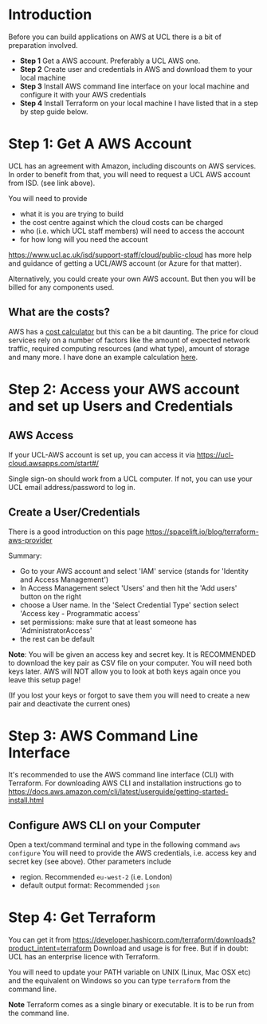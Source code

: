 # Introduction 
Before you can build applications on AWS at UCL there is a bit of preparation involved.
- **Step 1** Get a AWS account. Preferably a UCL AWS one.
- **Step 2** Create user and credentials in AWS and download them to your local machine
- **Step 3** Install AWS command line interface on your local machine and configure it with your AWS credentials
- **Step 4** Install Terraform on your local machine
I have listed that in a step by step guide below.

# Step 1: Get A AWS Account
UCL has an agreement with Amazon, including discounts on AWS services. 
In order to benefit from that, you will need to request a UCL AWS account from ISD. (see link above).

You will need to provide
- what it is you are trying to build
- the cost centre against which the cloud costs can be charged
- who (i.e. which UCL staff members) will need to access the account
- for how long will you need the account

https://www.ucl.ac.uk/isd/support-staff/cloud/public-cloud has more help and guidance of getting a UCL/AWS account (or Azure for that matter).

Alternatively, you could create your own AWS account. But then you will be billed for any components used.

## What are the costs?
AWS has a [cost calculator](https://calculator.aws/#/) but this can be a bit daunting. The price for cloud services rely on a number of factors like the amount of expected network traffic, required computing resources (and what type), amount of storage and many more. 
I have done an example calculation [here](./getting-started-aws/AWS_Cost_Estimation.docx).

# Step 2: Access your AWS account and set up Users and Credentials

## AWS Access
If your UCL-AWS account is set up, you can access it via
 https://ucl-cloud.awsapps.com/start#/ 

Single sign-on should work from a UCL computer. If not, you can use your UCL email address/password to log in.

## Create a User/Credentials
There is a good introduction on this page https://spacelift.io/blog/terraform-aws-provider 

Summary:
- Go to your AWS account and select 'IAM' service (stands for 'Identity and Access Management')
- In Access Management select 'Users' and then hit the 'Add users' button on the right
- choose a User name. In the 'Select Credential Type' section select 'Access key - Programmatic access'
- set permissions: make sure that at least someone has 'AdministratorAccess' 
- the rest can be default

**Note**: You will be given an access key and secret key. It is RECOMMENDED to download the key pair as CSV file on your computer. You will need both keys later. AWS will NOT allow you to look at both keys again once you leave this setup page!

(If you lost your keys or forgot to save them you will need to create a new pair and deactivate the current ones)

# Step 3: AWS Command Line Interface
It's recommended to use the AWS command line interface (CLI) with Terraform.
For downloading AWS CLI and installation instructions go to
 https://docs.aws.amazon.com/cli/latest/userguide/getting-started-install.html 


## Configure AWS CLI on your Computer
Open a text/command terminal and type in the following command
```aws configure```
You will need to provide the AWS credentials, i.e. access key and secret key (see above).
Other parameters include
- region. Recommended ```eu-west-2``` (i.e. London)
- default output format: Recommended ```json```


# Step 4: Get Terraform
You can get it from https://developer.hashicorp.com/terraform/downloads?product_intent=terraform 
Download and usage is for free. But if in doubt: UCL has an enterprise licence with Terraform.

You will need to update your PATH variable on UNIX (Linux, Mac OSX etc) and the equivalent on Windows so you can type
```terraform```
from the command line.

**Note** Terraform comes as a single binary or executable. It is to be run from the command line. 






